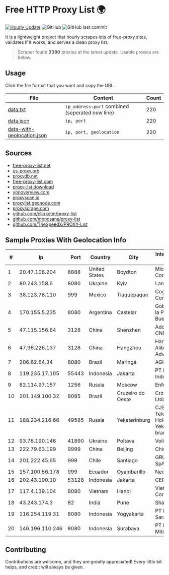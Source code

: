 
# Free HTTP Proxy List 🌍

[![Hourly Update](https://github.com/mertguvencli/http-proxy-list/actions/workflows/main.yml/badge.svg?branch=main)](https://github.com/mertguvencli/http-proxy-list/actions/workflows/main.yml)
![GitHub](https://img.shields.io/github/license/mertguvencli/http-proxy-list)
![GitHub last commit](https://img.shields.io/github/last-commit/mertguvencli/http-proxy-list)

It is a lightweight project that hourly scrapes lots of free-proxy sites, validates if it works, and serves a clean proxy list.


> Scraper found **3380** proxies at the latest update. Usable proxies are below.

## Usage

Click the file format that you want and copy the URL.


|File|Content|Count|
|----|-------|-----|
|[data.txt](https://raw.githubusercontent.com/mertguvencli/http-proxy-list/main/proxy-list/data.txt)|`ip_address:port` combined (seperated new line)|220|
|[data.json](https://raw.githubusercontent.com/mertguvencli/http-proxy-list/main/proxy-list/data.json)|`ip, port`|220|
|[data-with-geolocation.json](https://raw.githubusercontent.com/mertguvencli/http-proxy-list/main/proxy-list/data-with-geolocation.json)|`ip, port, geolocation`|220|

## Sources

* [free-proxy-list.net](https://free-proxy-list.net)
* [us-proxy.org](https://www.us-proxy.org)
* [proxydb.net](http://proxydb.net)
* [free-proxy-list.com](https://free-proxy-list.com/?page=&port=&type%5B%5D=http&type%5B%5D=https&up_time=0&search=Search)
* [proxy-list.download](https://www.proxy-list.download/HTTP)
* [vpnoverview.com](https://vpnoverview.com/privacy/anonymous-browsing/free-proxy-servers)
* [proxyscan.io](https://www.proxyscan.io)
* [proxylist.geonode.com](https://proxylist.geonode.com/api/proxy-list?limit=300&page=1&sort_by=lastChecked&sort_type=desc&protocols=http,https)
* [proxyscrape.com](https://api.proxyscrape.com/v2/?request=displayproxies&protocol=http&timeout=10000&country=all&ssl=all&anonymity=all)
* [github.com/clarketm/proxy-list](https://raw.githubusercontent.com/clarketm/proxy-list/master/proxy-list-raw.txt)
* [github.com/monosans/proxy-list](https://raw.githubusercontent.com/monosans/proxy-list/main/proxies/http.txt)
* [github.com/TheSpeedX/PROXY-List](https://raw.githubusercontent.com/TheSpeedX/PROXY-List/master/http.txt)


## Sample Proxies With Geolocation Info

|#|Ip|Port|Country|City|Internet Service Provider|
|-|--|----|-------|----|-------------------------|
|1|20.47.108.204|8888|United States|Boydton|Microsoft Corporation|
|2|80.243.158.6|8080|Ukraine|Kyiv|Lanet Network|
|3|38.123.78.110|999|Mexico|Tlaquepaque|Cogent Communications|
|4|170.155.5.235|8080|Argentina|Castelar|Gobernacion de la Provincia de Buenos Aires|
|5|47.115.156.64|3128|China|Shenzhen|Addresses CNNIC|
|6|47.96.226.137|3128|China|Hangzhou|Hangzhou Alibaba Advertising Co|
|7|206.62.64.34|8080|Brazil|Maringá|AGIS|
|8|119.235.17.105|55443|Indonesia|Jakarta|PT Inet Global Indo|
|9|82.114.97.157|1256|Russia|Moscow|Enforta-MSK|
|10|201.149.100.32|8085|Brazil|Cruzeiro do Oeste|Crznet Telecom Ltda|
|11|188.234.216.66|49585|Russia|Yekaterinburg|CJSC "ER-Telecom Holding" Yekaterinburg branch|
|12|93.78.190.146|41890|Ukraine|Poltava|Volia Poltava|
|13|222.79.63.199|9999|China|Beijing|Chinanet|
|14|201.222.45.65|999|Chile|Santiago|GRUPO ULLOA SpA|
|15|157.100.56.178|999|Ecuador|Oyambarillo|Nedetel S.A.|
|16|202.43.190.10|53128|Indonesia|Jakarta|CEPATNET|
|17|117.4.139.104|8080|Vietnam|Hanoi|Viettel Corporation|
|18|43.243.174.3|82|India|Pune|Shah Solutions|
|19|116.254.119.31|8080|Indonesia|Yogyakarta|PT Media Sarana Data|
|20|146.196.110.246|8080|Indonesia|Surabaya|PT Maxindo Mitra Solusi|



## Contributing

Contributions are welcome, and they are greatly appreciated! Every
little bit helps, and credit will always be given.

